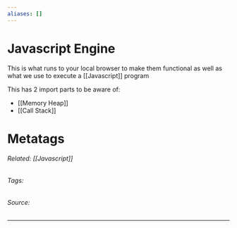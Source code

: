 ```yaml
---
aliases: []
---
```

# Javascript Engine
This is what runs to your local browser  to make them functional as well as what we use to execute a [[Javascript]] program

This has 2 import parts to be aware of:
- [[Memory Heap]]
- [[Call Stack]]










# Metatags
###### Related: [[Javascript]]
###### Tags: 
###### Source: 

---